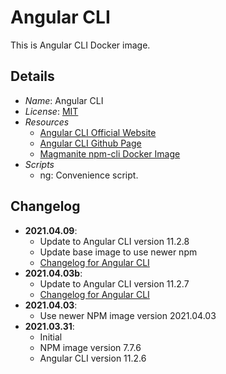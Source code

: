 # Angular CLI
This is Angular CLI Docker image.

## Details
- *Name*: Angular CLI
- *License*: [MIT](https://cli.angular.io/license.html)
- *Resources*
  - [Angular CLI Official Website](https://cli.angular.io/)
  - [Angular CLI Github Page](https://github.com/angular/angular-cli)
  - [Magmanite npm-cli Docker Image](https://hub.docker.com/r/magmanite/npm-cli)
- *Scripts*
  - ng: Convenience script.

## Changelog
- **2021.04.09**:
  - Update to Angular CLI version 11.2.8
  - Update base image to use newer npm
  - [Changelog for Angular CLI](https://github.com/angular/angular-cli/releases/tag/v11.2.8)
- **2021.04.03b**:
  - Update to Angular CLI version 11.2.7
  - [Changelog for Angular CLI](https://github.com/angular/angular-cli/releases/tag/v11.2.7)
- **2021.04.03**:
  - Use newer NPM image version 2021.04.03
- **2021.03.31**:
  - Initial
  - NPM image version 7.7.6
  - Angular CLI version 11.2.6
